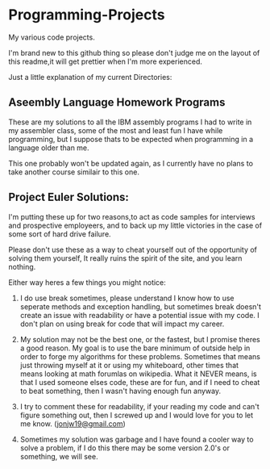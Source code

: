Programming-Projects
====================

My various code projects.


I'm brand new to this github thing so please don't judge me on the layout of this readme,it
will get prettier when I'm more experienced.


Just a little explanation of my current Directories:

<h2>Aseembly Language Homework Programs</h2>

These are my solutions to all the IBM assembly programs I had to write in my assembler class,
some of the most and least fun I have while programming, but I suppose thats to be expected when
programming in a language older than me.

This one probably won't be updated again, as I currently have no plans to take another course 
similair to this one.

<h2>Project Euler Solutions:</h2>

I'm putting these up for two reasons,to act as code samples for interviews and prospective
employeers, and to back up my little victories in the case of some sort of hard drive failure.

Please don't use these as a way to cheat yourself out of the opportunity of solving them yourself,
It really ruins the spirit of the site, and you learn nothing.

Either way heres a few things you might notice:

1. I do use break sometimes, please understand I know how to use seperate methods and exception
handling, but sometimes break doesn't create an issue with readability or have a potential issue
with my code.  I don't plan on using break for code that will impact my career.

2. My solution may not be the best one, or the fastest, but I promise theres a good reason. My goal
is to use the bare minimum of outside help in order to forge my algorithms for these problems.
Sometimes that means just throwing myself at it or using my whiteboard, other times that means looking
at math forumlas on wikipedia.  What it NEVER means, is that I used someone elses code, these are for
fun, and if I need to cheat to beat something, then I wasn't having enough fun anyway.

3. I try to comment these for readability, if your reading my code and can't figure something out,
then I screwed up and I would love for you to let me know. (jonjw19@gmail.com)

4. Sometimes my solution was garbage and I have found a cooler way to solve a problem, if I do this
there may be some version 2.0's or something, we will see.




